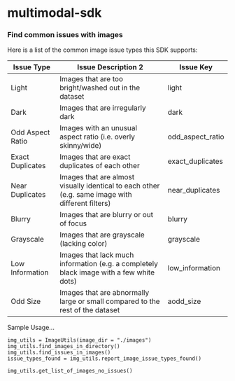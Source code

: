 # multimodal-sdk


### Find common issues with images
Here is a list of the common image issue types this SDK supports:

| Issue Type | Issue Description 2 | Issue Key |
|---|---|---|
| Light | Images that are too bright/washed out in the dataset | light|
|Dark |Images that are irregularly dark | dark|
|Odd Aspect Ratio |Images with an unusual aspect ratio (i.e. overly skinny/wide) | odd_aspect_ratio|
|Exact Duplicates |Images that are exact duplicates of each other | exact_duplicates|
|Near Duplicates |Images that are almost visually identical to each other (e.g. same image with different filters) | near_duplicates|
|Blurry |Images that are blurry or out of focus | blurry|
|Grayscale |Images that are grayscale (lacking color) | grayscale|
|Low Information |Images that lack much information (e.g. a completely black image with a few white dots) | low_information|
|Odd Size |Images that are abnormally large or small compared to the rest of the dataset | aodd_size|

Sample Usage...
```
img_utils = ImageUtils(image_dir = "./images")
img_utils.find_images_in_directory()
img_utils.find_issues_in_images()
issue_types_found = img_utils.report_image_issue_types_found()

img_utils.get_list_of_images_no_issues()
```